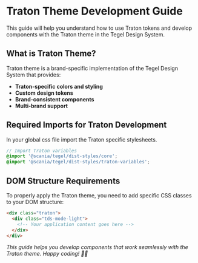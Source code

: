 # Traton Theme Development Guide

This guide will help you understand how to use Traton tokens and develop components with the Traton theme in the Tegel Design System.

## What is Traton Theme?

Traton theme is a brand-specific implementation of the Tegel Design System that provides:
- **Traton-specific colors and styling**
- **Custom design tokens**
- **Brand-consistent components**
- **Multi-brand support**

## Required Imports for Traton Development

In your global css file import the Traton specific stylesheets.

```scss
// Import Traton variables
@import '@scania/tegel/dist-styles/core';
@import '@scania/tegel/dist-styles/traton-variables';
```

## DOM Structure Requirements

To properly apply the Traton theme, you need to add specific CSS classes to your DOM structure:

```html
<div class="traton">
  <div class="tds-mode-light">
    <!-- Your application content goes here -->
  </div>
</div>
```

*This guide helps you develop components that work seamlessly with the Traton theme. Happy coding! 🚛✨* 